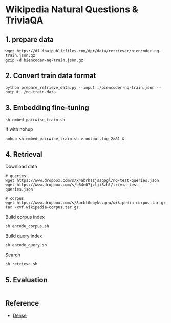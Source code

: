 # Wikipedia Natural Questions & TriviaQA

## 1. prepare data
```shell
wget https://dl.fbaipublicfiles.com/dpr/data/retriever/biencoder-nq-train.json.gz
gzip -d biencoder-nq-train.json.gz
```

## 2. Convert train data format
```shell
python prepare_retrieve_data.py --input ./biencoder-nq-train.json --output ./nq-train-data
```

## 3. Embedding fine-tuning
```shell
sh embed_pairwise_train.sh
```

If with nohup
```shell
nohup sh embed_pairwise_train.sh > output.log 2>&1 &
```

## 4. Retrieval

Download data
```shell
# queries
wget https://www.dropbox.com/s/x4abrhszjssq6gl/nq-test-queries.json
wget https://www.dropbox.com/s/b64e07jzlji8zhl/trivia-test-queries.json

# corpus
wget https://www.dropbox.com/s/8ocbt0qpykszgeu/wikipedia-corpus.tar.gz
tar -xvf wikipedia-corpus.tar.gz
```

Build corpus index
```shell
sh encode_corpus.sh
```

Build query index
```shell
sh encode_query.sh
```

Search

```shell
sh retrieve.sh
```

## 5. Evaluation
```python

```


## Reference
- [Dense](https://github.com/luyug/Dense)
